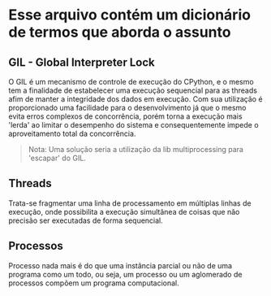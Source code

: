 # Esse arquivo contém um dicionário de termos que aborda o assunto

## GIL - Global Interpreter Lock
O GIL é um mecanismo de controle de execução do CPython, e o mesmo tem a
finalidade de estabelecer uma execução sequencial para as threads afim de
manter a integridade dos dados em execução. Com sua utilização é proporcionado
uma facilidade para o desenvolvimento já que o mesmo evita erros complexos de
concorrência, porém torna a execução mais 'lerda' ao limitar o desempenho do
sistema e consequentemente impede o aproveitamento total da concorrência.

> Nota: Uma solução seria a utilização da lib multiprocessing para 'escapar' do
> GIL.

## Threads
Trata-se fragmentar uma linha de processamento em múltiplas linhas de execução,
onde possibilita a execução simultânea de coisas que não precisão ser
executadas de forma sequencial.

## Processos
Processo nada mais é do que uma instância parcial ou não de uma programa como
um todo, ou seja, um processo ou um aglomerado de processos compõem um programa
computacional.